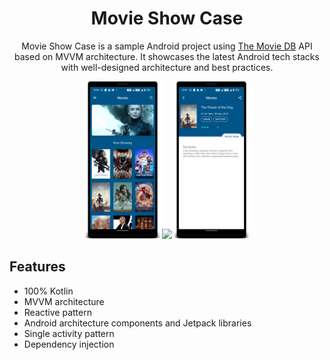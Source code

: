 <h1 align="center">Movie Show Case</h1>

<p align="center">
Movie Show Case is a sample Android project using <a href="https://www.themoviedb.org/">The Movie DB</a> API based on MVVM architecture. It showcases the latest Android tech stacks with well-designed architecture and best practices.


<div style="display: inline-block"  align="center">
<img src='assets/home_1.png' width='25%' /><img src = 'assets/home_2.png' width='25%'/><img src='assets/detail.png' width='25%'/>
</div>

## Features
* 100% Kotlin
* MVVM architecture
* Reactive pattern
* Android architecture components and Jetpack libraries
* Single activity pattern
* Dependency injection

